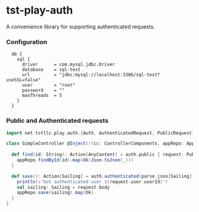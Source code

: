 # tst-play-auth

A convenience library for supporting authenticated requests.

### Configuration

```
  db {
    sql {
      driver      = com.mysql.jdbc.Driver
      database    = sql-test
      url         = "jdbc:mysql://localhost:3306/sql-test?useSSL=false"
      user        = "root"
      password    = ""
      maxThreads  = 5
    }
  }
```

### Public and Authenticated requests

```scala
import net.tstllc.play.auth.{Auth, AuthenticatedRequest, PublicRequest}

class SimpleController @Inject()(cc: ControllerComponents, appRepo: AppRepo, auth: Auth) extends AbstractController(cc) {
 
  def find(id: String): Action[AnyContent] = auth.public { request: PublicRequest[AnyContent] =>
    appRepo.findById(id).map(Ok(Json.toJson(_)))
  }

  def save(): Action[Sailing] = auth.authenticated(parse.json[Sailing]) { request: AuthenticatedRequest[Sailing] =>
    println(s"Got authenticated user ${request.user.userId}")
    val sailing: Sailing = request.body
    appRepo.save(sailing).map(Ok)
  }
}
```